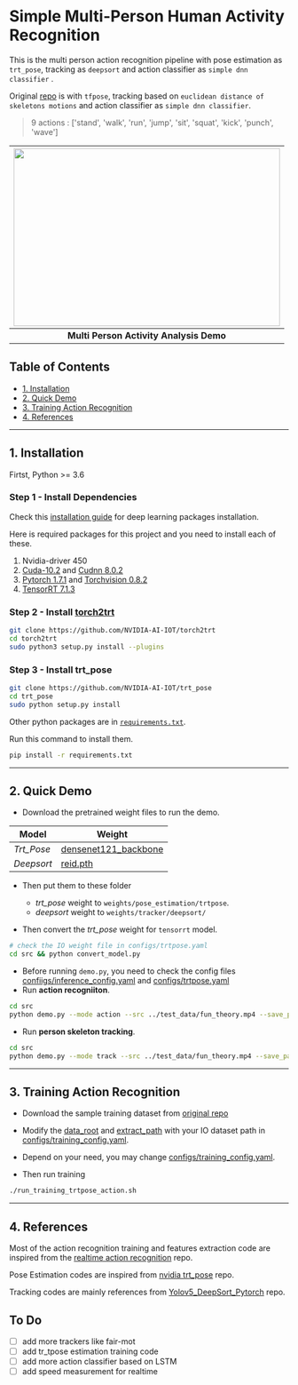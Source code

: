 # Simple Multi-Person Human Activity Recognition  

This is the multi person action recognition pipeline with pose estimation as `trt_pose`, tracking as `deepsort` and action classifier as `simple dnn classifier` .

Original [repo](https://github.com/felixchenfy/Realtime-Action-Recognition) is with `tfpose`, tracking based on `euclidean distance of skeletons motions` and action classifier as `simple dnn classifier`.  


> 9 actions : ['stand', 'walk', 'run', 'jump', 'sit', 'squat', 'kick', 'punch', 'wave']

|<img src="assets/aung_la.gif"  width="480" height="320"/> |
|:--:|
| __Multi Person Activity Analysis Demo__ |

## Table of Contents

- [1. Installation](#1-installation)
- [2. Quick Demo](#2-quick-demo)
- [3. Training Action Recognition](#3-trainingg-action-recognition)
- [4. References](#4-references)
---
## 1. Installation

Firtst, Python >= 3.6

### Step 1 - Install Dependencies

Check this [installation guide](https://github.com/CV-ZMH/Installation-Notes-for-Deeplearning-Developement#install-tensorrt) for deep learning packages installation.

Here is required packages for this project and you need to install each of these.
1. Nvidia-driver 450
2. [Cuda-10.2](https://developer.nvidia.com/cuda-10.2-download-archive?target_os=Linux&target_arch=x86_64&target_distro=Ubuntu&target_version=1804&target_type=deblocal) and [Cudnn 8.0.2](https://developer.nvidia.com/rdp/cudnn-archive)
3. [Pytorch 1.7.1](https://pytorch.org/get-started/previous-versions/) and [Torchvision 0.8.2](https://pytorch.org/get-started/previous-versions/)
4. [TensorRT 7.1.3](https://docs.nvidia.com/deeplearning/tensorrt/archives/tensorrt-723/install-guide/index.html)

### Step 2 - Install [torch2trt](https://github.com/NVIDIA-AI-IOT/torch2trt)
```bash
git clone https://github.com/NVIDIA-AI-IOT/torch2trt
cd torch2trt
sudo python3 setup.py install --plugins
```
### Step 3 - Install trt_pose

```bash
git clone https://github.com/NVIDIA-AI-IOT/trt_pose
cd trt_pose
sudo python setup.py install
```
Other python packages are in [`requirements.txt`](requirements.txt).

Run this command to install them.
```bash
pip install -r requirements.txt
```
---

## 2. Quick Demo

- Download the pretrained weight files to run the demo.

| Model | Weight |
|---|---|
| *Trt_Pose* | [densenet121_backbone](https://drive.google.com/open?id=13FkJkx7evQ1WwP54UmdiDXWyFMY1OxDU) |
| *Deepsort*| [reid.pth](https://drive.google.com/drive/u/0/folders/1EQ847gmKlktb9lOLMQRQvA7g708Nkdkt)|

- Then put them to these folder
    - *trt_pose* weight to `weights/pose_estimation/trtpose`.
    - *deepsort* weight to `weights/tracker/deepsort/`

- Then convert the *trt_pose* weight for `tensorrt` model.
```bash
# check the IO weight file in configs/trtpose.yaml
cd src && python convert_model.py
```

- Before running `demo.py`,  you need to check the config files [confiigs/inference_config.yaml](confiigs/inference_config.yaml) and [configs/trtpose.yaml](configs/trtpose.yaml)
- Run **action recogniiton**.
```bash
cd src
python demo.py --mode action --src ../test_data/fun_theory.mp4 --save_path ../output
```

- Run **person skeleton tracking**.
```bash
cd src
python demo.py --mode track --src ../test_data/fun_theory.mp4 --save_path ../output
```
---

## 3. Training Action Recognition

- Download the sample training dataset from [original repo](https://drive.google.com/open?id=1V8rQ5QR5q5zn1NHJhhf-6xIeDdXVtYs9)

- Modify the [data_root](https://github.com/CV-ZMH/human_activity_recognition/blob/d5c1d25b62c2147994d06ed3eda12a85b03ceeef/configs/training_config.yaml#L5) and [extract_path](https://github.com/CV-ZMH/human_activity_recognition/blob/d5c1d25b62c2147994d06ed3eda12a85b03ceeef/configs/training_config.yaml#L6) with your IO dataset path in [configs/training_config.yaml](configs/training_config.yaml).

- Depend on your need, you may change [configs/training_config.yaml](configs/training_config.yaml).

- Then run training
```bash
./run_training_trtpose_action.sh
```
---
## 4. References
Most of the action recognition training and features extraction code are inspired from  the [realtime action recognition](https://github.com/felixchenfy/Realtime-Action-Recognition) repo.

Pose Estimation codes are inspired from [nvidia trt_pose](https://github.com/NVIDIA-AI-IOT/trt_pose/blob/master/README.md) repo.

 Tracking codes are mainly references from [Yolov5_DeepSort_Pytorch](https://github.com/mikel-brostrom/Yolov5_DeepSort_Pytorch) repo.

## To Do

- [ ] add more trackers like fair-mot
- [ ] add tr_tpose estimation training code
- [ ] add more action classifier based on LSTM
- [ ] add speed measurement for realtime
